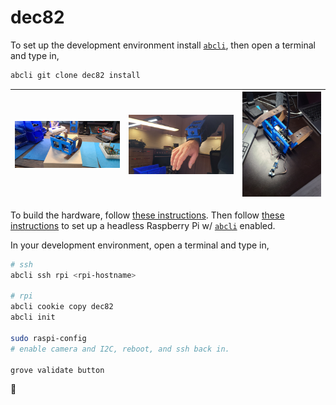 # dec82

To set up the development environment install [`abcli`](https://github.com/kamangir/awesome-bash-cli), then open a terminal and type in,

```bash
abcli git clone dec82 install
```

| ![image](https://github.com/kamangir/blue-bracket/raw/main/images/dec82-1.jpg) | ![image](https://github.com/kamangir/blue-bracket/raw/main/images/dec82-2.jpg) | ![image](https://github.com/kamangir/blue-bracket/raw/main/images/dec82-3.jpg) |
|---|---|---|

To build the hardware, follow [these instructions](https://github.com/kamangir/blue-bracket/blob/main/designs/dec82.md). Then follow [these instructions](https://github.com/kamangir/awesome-bash-cli/wiki/Raspberry-Pi) to set up a headless Raspberry Pi w/ [`abcli`](https://github.com/kamangir/awesome-bash-cli) enabled.

In your development environment, open a terminal and type in,

```bash
# ssh
abcli ssh rpi <rpi-hostname>

# rpi
abcli cookie copy dec82
abcli init

sudo raspi-config
# enable camera and I2C, reboot, and ssh back in.

grove validate button
```

🚧